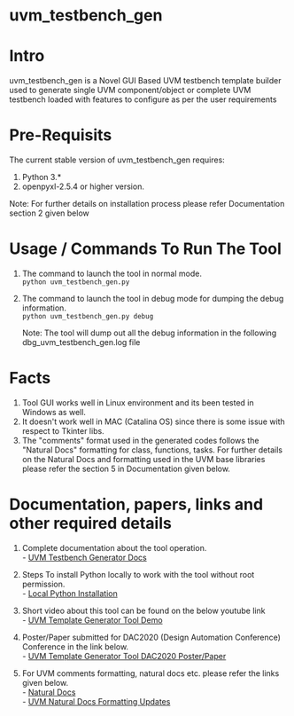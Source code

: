 # uvm_testbench_gen

# Intro
uvm_testbench_gen is a Novel GUI Based UVM testbench template builder used to generate single UVM component/object or complete UVM testbench loaded with features to configure as per the user requirements 

# Pre-Requisits
The current stable version of uvm_testbench_gen requires:
1. Python 3.*
2. openpyxl-2.5.4 or higher version.  

  Note: For further details on installation process please refer Documentation section 2 given below

# Usage / Commands To Run The Tool
1. The command to launch the tool in normal mode.<br/>`python uvm_testbench_gen.py`
2. The command to launch the tool in debug mode for dumping the debug information.<br/>`python uvm_testbench_gen.py debug`

   Note: The tool will dump out all the debug information in the following dbg_uvm_testbench_gen.log file
  
# Facts 
1. Tool GUI works well in Linux environment and its been tested in Windows as well.
2. It doesn't work well in MAC (Catalina OS) since there is some issue with respect to Tkinter libs.
3. The "comments" format used in the generated codes follows the "Natural Docs" formatting for class, functions, tasks. For further details on the Natural Docs and formatting used in the UVM base libraries please refer the section 5 in Documentation given below.

# Documentation, papers, links and other required details

1. Complete documentation about the tool operation.<br/>- [UVM Testbench Generator Docs](https://github.com/hellovimo/uvm_testbench_gen/wiki/The-Novel-GUI-Based-UVM-Template-Generator)

2. Steps To install Python locally to work with the tool without root permission.<br/>- [Local Python Installation](https://hellovimo.github.io/uvm_testbench_gen/localpythoninstall.html)

3. Short video about this tool can be found on the below youtube link<br/>- [UVM Template Generator Tool Demo](https://www.youtube.com/watch?v=DNopc-QDq0o)

4. Poster/Paper submitted for DAC2020 (Design Automation Conference) Conference in the link below.<br/>- [UVM Template Generator Tool DAC2020 Poster/Paper](https://github.com/hellovimo/uvm_testbench_gen/blob/main/Documents/DAC2020_Novel_GUI_Based_UVM_Template_Builder_Vignesh_Manoharan.pdf)

5. For UVM comments formatting, natural docs etc. please refer the links given below.<br/>- [Natural Docs](https://naturaldocs.org/)<br/>- [UVM Natural Docs Formatting Updates](https://sourceforge.net/p/uvm/code/ci/master/tree/)
